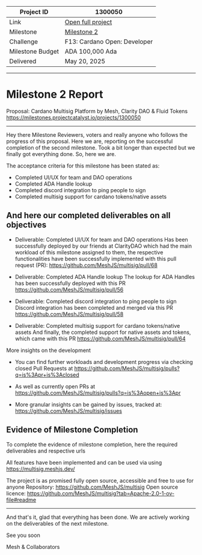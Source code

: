 |Project ID|1300050|
|-----------|-------------|
|Link|[Open full project](https://projectcatalyst.io/funds/10/f13-cardano-use-cases-product/cardano-multisig-platform-by-mesh-clarity-dao-and-fluid-tokens)|
|Milestone|[Milestone 2](https://milestones.projectcatalyst.io/projects/1300050/milestones/2)
|Challenge|F13: Cardano Open: Developer|
|Milestone Budget|ADA 100,000 Ada|
|Delivered|May 20, 2025|

---

# Milestone 2 Report
Proposal: Cardano Multisig Platform by Mesh, Clarity DAO & Fluid Tokens
https://milestones.projectcatalyst.io/projects/1300050 

---

Hey there Milestone Reviewers, voters and really anyone who follows the progress of this proposal.
Here we are, reporting on the successful completion of the second milestone. Took a bit longer than expected but we finally got everything done. So, here we are.

The acceptance criteria for this milestone has been stated as:

- Completed UI/UX for team and DAO operations
- Completed ADA Handle lookup
- Completed discord integration to ping people to sign
- Completed multisig support for cardano tokens/native assets


## And here our completed deliverables on all objectives

- Deliverable: Completed UI/UX for team and DAO operations
Has been successfully deployed by our friends at ClarityDAO which had the main workload of this milestone assigned to them, the respective functionalities have been successfully implemented with this pull request (PR):
https://github.com/MeshJS/multisig/pull/68 

- Deliverable: Completed ADA Handle lookup
The lookup for ADA Handles has been successfully deployed with this PR
https://github.com/MeshJS/multisig/pull/56 

- Deliverable: Completed discord integration to ping people to sign
Discord integration has been completed and merged via this PR
https://github.com/MeshJS/multisig/pull/58 

- Deliverable: Completed multisig support for cardano tokens/native assets
And finally, the completed support for native assets and tokens, which came with this PR
https://github.com/MeshJS/multisig/pull/64 


More insights on the development 

- You can find further workloads and development progress via checking closed Pull Requests at
https://github.com/MeshJS/multisig/pulls?q=is%3Apr+is%3Aclosed 

- As well as currently open PRs at 
https://github.com/MeshJS/multisig/pulls?q=is%3Aopen+is%3Apr 

- More granular insights can be gained by issues, tracked at:
https://github.com/MeshJS/multisig/issues 

## Evidence of Milestone Completion
To complete the evidence of milestone completion, here the required deliverables and respective urls

All features have been implemented and can be used via using 
https://multisig.meshjs.dev/ 

The project is as promised fully open source, accessible and free to use for anyone
Repository: https://github.com/MeshJS/multisig 
Open source licence: https://github.com/MeshJS/multisig?tab=Apache-2.0-1-ov-file#readme 

---

And that's it, glad that everything has been done. 
We are actively working on the deliverables of the next milestone. 

See you soon

Mesh & Collaborators 


